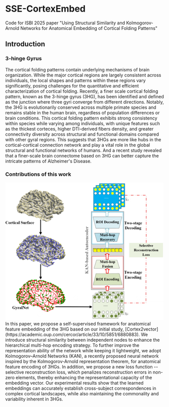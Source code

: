 # SSE-CortexEmbed
Code for ISBI 2025 paper "Using Structural Similarity and Kolmogorov-Arnold Networks for Anatomical Embedding of Cortical Folding Patterns"
## Introduction
### 3-hinge Gyrus
The cortical folding patterns contain underlying mechanisms of brain organization.
While the major cortical regions are largely consistent across individuals, the local shapes and patterns within these regions vary significantly, posing challenges for the quantitative and efficient characterization of cortical folding.
Recently, a finer scale cortical folding pattern, known as the 3-hinge gyrus (3HG), has been identified and defined as the junction where three gyri converge from different directions.
Notably, the 3HG is evolutionarily conserved across multiple primate species and remains stable in the human brain, regardless of population differences or brain conditions. 
This cortical folding pattern exhibits strong consistency within species while varying among individuals, with unique features such as the thickest corteces, higher DTI-derived fibers density,  and greater connectivity diversity across structural and functional domains compared with other gyral regions. This suggests that 3HGs are more like hubs in the cortical-cortical connection network and play a vital role in the global structural and functional networks of humans. 
And a recent study revealed that a finer-scale brain connectome based on 3HG can better capture the intricate patterns of Alzheimer's Disease.
### Contributions of this work
<img src="/img/fig1.png" width="500px"/>
In this paper, we propose a self-supervised framework for anatomical feature embedding of the 3HG based on our initial study, [Cortex2vector](https://academic.oup.com/cercor/article/33/10/5851/6880883).
We introduce structural similarity between independent nodes to enhance the hierarchical multi-hop encoding strategy.
To further improve the representation ability of the network  while keeping it lightweight, we adopt Kolmogorov–Arnold Networks (KAN), a recently proposed neural network inspired by the Kolmogorov-Arnold representation theorem, for anatomical feature encoding of 3HGs. In addition, we propose a new loss function -- selective reconstruction loss, which penalizes reconstruction errors in non-zero elements, thereby enhancing the representational capacity of the embedding vector.
Our experimental results show that the learned embeddings can accurately establish cross-subject correspondences in complex cortical landscapes, while also maintaining the commonality and variability inherent in 3HGs.
